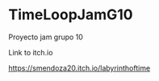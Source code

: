 # TimeLoopJamG10
Proyecto jam grupo 10


Link to itch.io

https://smendoza20.itch.io/labyrinthoftime
